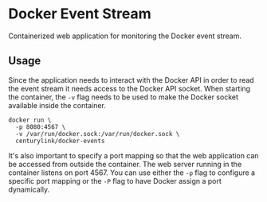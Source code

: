 # Docker Event Stream

Containerized web application for monitoring the Docker event stream.

## Usage

Since the application needs to interact with the Docker API in order to read
the event stream it needs access to the Docker API socket. When starting the
container, the `-v` flag needs to be used to make the Docker socket available
inside the container.

    docker run \
      -p 8080:4567 \
      -v /var/run/docker.sock:/var/run/docker.sock \
      centurylink/docker-events

It's also important to specify a port mapping so that the web application can be
accessed from outside the container. The web server running in the container
listens on port 4567. You can use either the `-p` flag to configure a specific
port mapping or the `-P` flag to have Docker assign a port dynamically.
